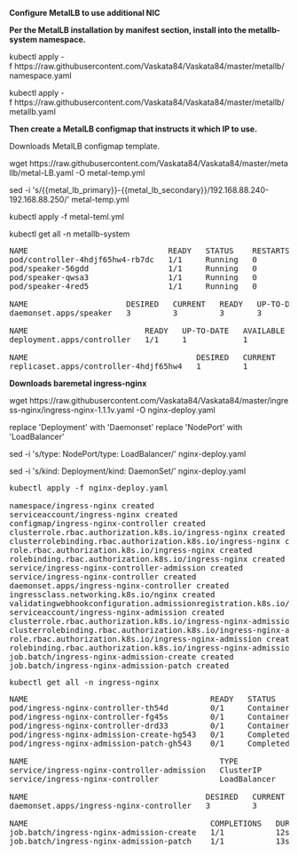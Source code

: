 <p style="text-align:start"><strong>Configure MetalLB to use additional NIC</strong></p>

<p style="text-align:start"><strong>Per the MetalLB installation by manifest section, install into the metallb-system namespace.</strong></p>

<p style="text-align:start">kubectl apply -f&nbsp;<a href="https://raw.githubusercontent.com/Vaskata84/Vaskata84/master/metallb/namespace.yaml" rel="nofollow" style="box-sizing: border-box; background-color: transparent; color: var(--color-accent-fg); text-decoration: none;">https://raw.githubusercontent.com/Vaskata84/Vaskata84/master/metallb/namespace.yaml</a>&nbsp;</p>

<p style="text-align:start">kubectl apply -f&nbsp;<a href="https://raw.githubusercontent.com/Vaskata84/Vaskata84/master/metallb/metallb.yaml" rel="nofollow" style="box-sizing: border-box; background-color: transparent; color: var(--color-accent-fg); text-decoration: none;">https://raw.githubusercontent.com/Vaskata84/Vaskata84/master/metallb/metallb.yaml</a></p>

<p style="text-align:start"><strong>Then create a MetalLB configmap that instructs it which IP to use.</strong></p>

<p style="text-align:start">Downloads MetalLB configmap template.</p>

<p style="text-align:start">wget&nbsp;<a href="https://raw.githubusercontent.com/Vaskata84/Vaskata84/master/metallb/metal-LB.yaml" rel="nofollow" style="box-sizing: border-box; background-color: transparent; color: var(--color-accent-fg); text-decoration: none;">https://raw.githubusercontent.com/Vaskata84/Vaskata84/master/metallb/metal-LB.yaml</a>&nbsp;-O metal-temp.yml</p>

<p style="text-align:start">sed -i &#39;s/{{metal_lb_primary}}-{{metal_lb_secondary}}/192.168.88.240-192.168.88.250/&#39; metal-temp.yml</p>

<p style="text-align:start">kubectl apply -f metal-teml.yml</p>

<p style="text-align:start">kubectl get all -n metallb-system</p>

<pre style="text-align:start">
NAME                              READY   STATUS    RESTARTS   AGE
pod/controller-4hdjf65hw4-rb7dc   1/1     Running   0          11s
pod/speaker-56gdd                 1/1     Running   0          11s
pod/speaker-qwsa3                 1/1     Running   0          11s
pod/speaker-4red5                 1/1     Running   0          11s

NAME                     DESIRED   CURRENT   READY   UP-TO-DATE   AVAILABLE   NODE SELECTOR            AGE
daemonset.apps/speaker   3         3         3       3            3           kubernetes.io/os=linux   11s

NAME                         READY   UP-TO-DATE   AVAILABLE   AGE
deployment.apps/controller   1/1     1            1           11s

NAME                                    DESIRED   CURRENT   READY   AGE
replicaset.apps/controller-4hdjf65hw4   1         1         1       11s</pre>

<p style="text-align:start"><strong>Downloads baremetal ingress-nginx</strong></p>

<p style="text-align:start">wget&nbsp;<a href="https://raw.githubusercontent.com/Vaskata84/Vaskata84/master/ingress-nginx/ingress-nginx-1.1.1v.yaml" rel="nofollow" style="box-sizing: border-box; background-color: transparent; color: var(--color-accent-fg); text-decoration: none;">https://raw.githubusercontent.com/Vaskata84/Vaskata84/master/ingress-nginx/ingress-nginx-1.1.1v.yaml</a>&nbsp;-O nginx-deploy.yaml</p>

<p style="text-align:start">replace &#39;Deployment&#39; with &#39;Daemonset&#39; replace &#39;NodePort&#39; with &#39;LoadBalancer&#39;</p>

<p style="text-align:start">sed -i &#39;s/type: NodePort/type: LoadBalancer/&#39; nginx-deploy.yaml</p>

<p style="text-align:start">sed -i &#39;s/kind: Deployment/kind: DaemonSet/&#39; nginx-deploy.yaml</p>

<pre style="text-align:start">
kubectl apply -f nginx-deploy.yaml

namespace/ingress-nginx created
serviceaccount/ingress-nginx created
configmap/ingress-nginx-controller created
clusterrole.rbac.authorization.k8s.io/ingress-nginx created
clusterrolebinding.rbac.authorization.k8s.io/ingress-nginx created
role.rbac.authorization.k8s.io/ingress-nginx created
rolebinding.rbac.authorization.k8s.io/ingress-nginx created
service/ingress-nginx-controller-admission created
service/ingress-nginx-controller created
daemonset.apps/ingress-nginx-controller created
ingressclass.networking.k8s.io/nginx created
validatingwebhookconfiguration.admissionregistration.k8s.io/ingress-nginx-admission created
serviceaccount/ingress-nginx-admission created
clusterrole.rbac.authorization.k8s.io/ingress-nginx-admission created
clusterrolebinding.rbac.authorization.k8s.io/ingress-nginx-admission created
role.rbac.authorization.k8s.io/ingress-nginx-admission created
rolebinding.rbac.authorization.k8s.io/ingress-nginx-admission created
job.batch/ingress-nginx-admission-create created
job.batch/ingress-nginx-admission-patch created</pre>

<pre style="text-align:start">
kubectl get all -n ingress-nginx</pre>

<pre style="text-align:start">
NAME                                       READY   STATUS              RESTARTS   AGE
pod/ingress-nginx-controller-th54d         0/1     ContainerCreating   0          55s
pod/ingress-nginx-controller-fg45s         0/1     ContainerCreating   0          55s
pod/ingress-nginx-controller-drd33         0/1     ContainerCreating   0          55s
pod/ingress-nginx-admission-create-hg543   0/1     Completed           0          55s
pod/ingress-nginx-admission-patch-gh543    0/1     Completed           0          55s

NAME                                         TYPE           CLUSTER-IP     EXTERNAL-IP    PORT(S)                    AGE
service/ingress-nginx-controller-admission   ClusterIP      10.43.154.43                  443/TCP                    55s
service/ingress-nginx-controller             LoadBalancer   10.43.27.211   192.168.88.240 80:32652/TCP,443:31400/TCP 55s

NAME                                      DESIRED   CURRENT   READY   UP-TO-DATE   AVAILABLE  NODE SELECTOR          AGE
daemonset.apps/ingress-nginx-controller   3         3         0       3            0          kubernetes.io/os=linux 55s

NAME                                       COMPLETIONS   DURATION   AGE
job.batch/ingress-nginx-admission-create   1/1           12s        55s
job.batch/ingress-nginx-admission-patch    1/1           13s        55s</pre>
